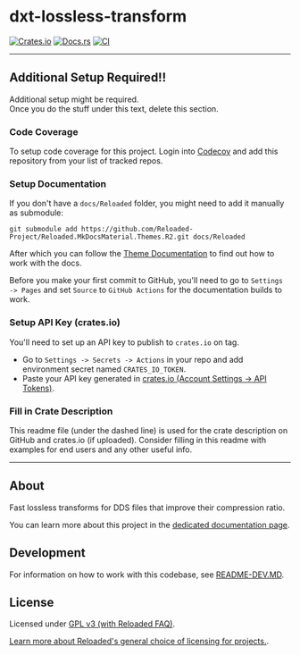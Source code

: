 # dxt-lossless-transform

[![Crates.io](https://img.shields.io/crates/v/dxt-lossless-transform.svg)](https://crates.io/crates/dxt-lossless-transform)
[![Docs.rs](https://docs.rs/dxt-lossless-transform/badge.svg)](https://docs.rs/dxt-lossless-transform)
[![CI](https://github.com/Sewer56/dxt-lossless-transform/actions/workflows/rust.yml/badge.svg)](https://github.com/Sewer56/dxt-lossless-transform/actions)

-----------------------

## Additional Setup Required!!

Additional setup might be required.  
Once you do the stuff under this text, delete this section.  

### Code Coverage
To setup code coverage for this project. Login into [Codecov][codecov] and add this repository from your list of tracked repos.

### Setup Documentation

If you don't have a `docs/Reloaded` folder, you might need to add it manually as submodule:

```ignore
git submodule add https://github.com/Reloaded-Project/Reloaded.MkDocsMaterial.Themes.R2.git docs/Reloaded
```

After which you can follow the [Theme Documentation](https://reloaded-project.github.io/Reloaded.MkDocsMaterial.Themes.R2/Pages/contributing.html#website-live-preview) to find out how to work with the docs.

Before you make your first commit to GitHub, you'll need to go to `Settings -> Pages` and set
`Source` to `GitHub Actions` for the documentation builds to work.


### Setup API Key (crates.io)

You'll need to set up an API key to publish to `crates.io` on tag.

- Go to `Settings -> Secrets -> Actions` in your repo and add environment secret named `CRATES_IO_TOKEN`.  
- Paste your API key generated in [crates.io (Account Settings -> API Tokens)][crates-io-key].  




### Fill in Crate Description

This readme file (under the dashed line) is used for the crate description on GitHub and
crates.io (if uploaded). Consider filling in this readme with examples for end users and any
other useful info.

-----------------------

## About

Fast lossless transforms for DDS files that improve their compression ratio.

You can learn more about this project in the [dedicated documentation page][docs].


## Development

For information on how to work with this codebase, see [README-DEV.MD](README-DEV.MD).

## License

Licensed under [GPL v3 (with Reloaded FAQ)](./LICENSE).  

[Learn more about Reloaded's general choice of licensing for projects.][reloaded-license].  

[codecov]: https://about.codecov.io/
[crates-io-key]: https://crates.io/settings/tokens
[nuget-key]: https://www.nuget.org/account/apikeys
[docs]: https://dxt-lossless-transform.github.io/dxt-lossless-transform
[reloaded-license]: https://reloaded-project.github.io/Reloaded.MkDocsMaterial.Themes.R2/Pages/license/